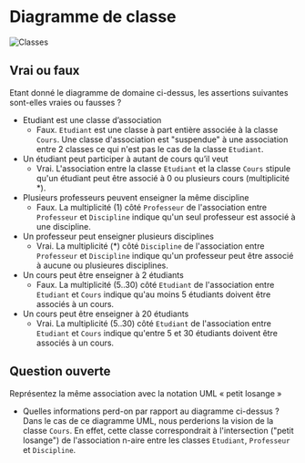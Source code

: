 # Diagramme de classe

![Classes](uml/classes.png)

## Vrai ou faux

Etant donné le diagramme de domaine ci-dessus, les assertions suivantes sont-elles vraies ou fausses ? 
- Etudiant est une classe d’association
  - Faux. `Etudiant` est une classe à part entière associée à la classe `Cours`. Une classe d'association est "suspendue" à une association entre 2 classes ce qui n'est pas le cas de la classe `Etudiant`.
- Un étudiant peut participer à autant de cours qu’il veut
  - Vrai. L'association entre la classe `Etudiant` et la classe `Cours` stipule qu'un étudiant peut être associé à 0 ou plusieurs cours (multiplicité *).
- Plusieurs professeurs peuvent enseigner la même discipline
  - Faux. La multiplicité (1) côté `Professeur` de l'association entre `Professeur` et `Discipline` indique qu'un seul professeur est associé à une discipline.
- Un professeur peut enseigner plusieurs disciplines
  - Vrai. La multiplicité (*) côté `Discipline` de l'association entre `Professeur` et `Discipline` indique qu'un professeur peut être associé à aucune ou plusieures disciplines.
- Un cours peut être enseigner à 2 étudiants
  - Faux. La multiplicité (5..30) côté `Etudiant` de l'association entre `Etudiant` et `Cours` indique qu'au moins 5 étudiants doivent être associés à un cours.
- Un cours peut être enseigner à 20 étudiants
  - Vrai. La multiplicité (5..30) côté `Etudiant` de l'association entre `Etudiant` et `Cours` indique qu'entre 5 et 30 étudiants doivent être associés à un cours.

## Question ouverte

Représentez la même association avec la notation UML « petit losange » 

- Quelles informations perd-on par rapport au diagramme ci-dessus ? 
Dans le cas de ce diagramme UML, nous perderions la vision de la classe `Cours`. En effet, cette classe correspondrait à l'intersection ("petit losange") de l'association n-aire entre les classes `Etudiant`, `Professeur` et `Discipline`.

